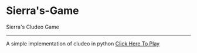 # Sierra's-Game
Sierra's Cludeo Game 

*** 
A simple implementation of cludeo in python 
[Click Here To Play](https://colab.research.google.com/drive/1bVcodqSckw5i_aS25TzuMdZSQstmCT4V?usp=sharing)
